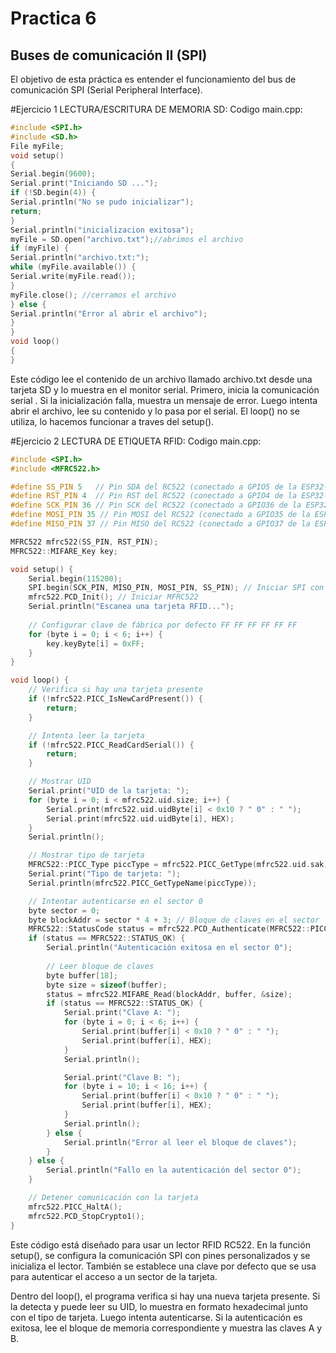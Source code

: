 # Practica 6
## Buses de comunicación II (SPI)
El objetivo de esta práctica es entender el funcionamiento del bus de comunicación SPI (Serial Peripheral Interface).

#Ejercicio 1 LECTURA/ESCRITURA DE MEMORIA SD:
Codigo main.cpp:
```cpp
#include <SPI.h>
#include <SD.h>
File myFile;
void setup()
{
Serial.begin(9600);
Serial.print("Iniciando SD ...");
if (!SD.begin(4)) {
Serial.println("No se pudo inicializar");
return;
}
Serial.println("inicializacion exitosa");
myFile = SD.open("archivo.txt");//abrimos el archivo
if (myFile) {
Serial.println("archivo.txt:");
while (myFile.available()) {
Serial.write(myFile.read());
}
myFile.close(); //cerramos el archivo
} else {
Serial.println("Error al abrir el archivo");
}
}
void loop()
{
}
```
Este código lee el contenido de un archivo llamado archivo.txt desde una tarjeta SD y lo muestra en el monitor serial. Primero, inicia la comunicación serial . Si la inicialización falla, muestra un mensaje de error. Luego intenta abrir el archivo, lee su contenido y lo pasa por el serial. El loop() no se utiliza, lo hacemos funcionar a traves del setup().


#Ejercicio 2 LECTURA DE ETIQUETA RFID:
Codigo main.cpp:
```cpp
#include <SPI.h>
#include <MFRC522.h>

#define SS_PIN 5   // Pin SDA del RC522 (conectado a GPIO5 de la ESP32-S3)
#define RST_PIN 4  // Pin RST del RC522 (conectado a GPIO4 de la ESP32-S3)
#define SCK_PIN 36 // Pin SCK del RC522 (conectado a GPIO36 de la ESP32-S3)
#define MOSI_PIN 35 // Pin MOSI del RC522 (conectado a GPIO35 de la ESP32-S3)
#define MISO_PIN 37 // Pin MISO del RC522 (conectado a GPIO37 de la ESP32-S3)

MFRC522 mfrc522(SS_PIN, RST_PIN);
MFRC522::MIFARE_Key key;

void setup() {
    Serial.begin(115200);
    SPI.begin(SCK_PIN, MISO_PIN, MOSI_PIN, SS_PIN); // Iniciar SPI con pines personalizados
    mfrc522.PCD_Init(); // Iniciar MFRC522
    Serial.println("Escanea una tarjeta RFID...");
    
    // Configurar clave de fábrica por defecto FF FF FF FF FF FF
    for (byte i = 0; i < 6; i++) {
        key.keyByte[i] = 0xFF;
    }
}

void loop() {
    // Verifica si hay una tarjeta presente
    if (!mfrc522.PICC_IsNewCardPresent()) {
        return;
    }

    // Intenta leer la tarjeta
    if (!mfrc522.PICC_ReadCardSerial()) {
        return;
    }

    // Mostrar UID
    Serial.print("UID de la tarjeta: ");
    for (byte i = 0; i < mfrc522.uid.size; i++) {
        Serial.print(mfrc522.uid.uidByte[i] < 0x10 ? " 0" : " ");
        Serial.print(mfrc522.uid.uidByte[i], HEX);
    }
    Serial.println();

    // Mostrar tipo de tarjeta
    MFRC522::PICC_Type piccType = mfrc522.PICC_GetType(mfrc522.uid.sak);
    Serial.print("Tipo de tarjeta: ");
    Serial.println(mfrc522.PICC_GetTypeName(piccType));

    // Intentar autenticarse en el sector 0
    byte sector = 0;
    byte blockAddr = sector * 4 + 3; // Bloque de claves en el sector
    MFRC522::StatusCode status = mfrc522.PCD_Authenticate(MFRC522::PICC_CMD_MF_AUTH_KEY_A, blockAddr, &key, &(mfrc522.uid));
    if (status == MFRC522::STATUS_OK) {
        Serial.println("Autenticación exitosa en el sector 0");
        
        // Leer bloque de claves
        byte buffer[18];
        byte size = sizeof(buffer);
        status = mfrc522.MIFARE_Read(blockAddr, buffer, &size);
        if (status == MFRC522::STATUS_OK) {
            Serial.print("Clave A: ");
            for (byte i = 0; i < 6; i++) {
                Serial.print(buffer[i] < 0x10 ? " 0" : " ");
                Serial.print(buffer[i], HEX);
            }
            Serial.println();

            Serial.print("Clave B: ");
            for (byte i = 10; i < 16; i++) {
                Serial.print(buffer[i] < 0x10 ? " 0" : " ");
                Serial.print(buffer[i], HEX);
            }
            Serial.println();
        } else {
            Serial.println("Error al leer el bloque de claves");
        }
    } else {
        Serial.println("Fallo en la autenticación del sector 0");
    }

    // Detener comunicación con la tarjeta
    mfrc522.PICC_HaltA();
    mfrc522.PCD_StopCrypto1();
}
```


Este código está diseñado para usar un lector RFID RC522. En la función setup(), se configura la comunicación SPI con pines personalizados y se inicializa el lector. También se establece una clave por defecto que se usa para autenticar el acceso a un sector de la tarjeta.

Dentro del loop(), el programa verifica si hay una nueva tarjeta presente. Si la detecta y puede leer su UID, lo muestra en formato hexadecimal junto con el tipo de tarjeta. Luego intenta autenticarse. Si la autenticación es exitosa, lee el bloque de memoria correspondiente y muestra las claves A y B.

